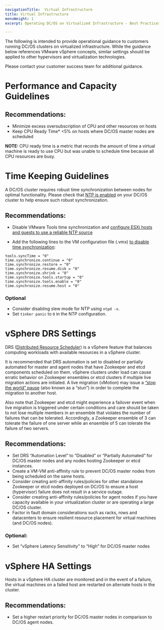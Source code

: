 ```yaml
---
navigationTitle:  Virtual Infrastructure
title: Virtual Infrastructure
menuWeight: 1
excerpt: Operating DC/OS on Virtualized Infrastructure - Best Practices

---
```


The following is intended to provide operational guidance to customers running DC/OS clusters on virtualized infrastructure. While the guidance below references VMware vSphere concepts, similar settings should be applied to other hypervisors and virtualization technologies.

Please contact your customer success team for additional guidance.

# Performance and Capacity Guidelines

## Recommendations:

  - Minimize excess oversubscription of CPU and other resources on hosts
  - Keep CPU Ready Time* <5% on hosts where DC/OS master nodes are scheduled

<p class="message--note"><strong>NOTE: </strong>CPU ready time is a metric that records the amount of time a virtual machine is ready to use CPU but was unable to schedule time because all CPU resources are busy.</p>

# Time Keeping Guidelines

A DC/OS cluster requires robust time synchronization between nodes for optimal functionality. Please check that [NTP is enabled](/mesosphere/dcos/2.1/installing/production/system-requirements/#synchronize-time-for-all-nodes-in-the-cluster) on your DC/OS cluster to help ensure such robust synchronization.

## Recommendations:

  - Disable VMware Tools time synchronization and [configure ESXi hosts and guests to use a reliable NTP source](https://blogs.vmware.com/vsphere/2018/07/timekeeping-within-esxi.html)

  -  Add the following lines to the VM configuration file (.vmx) [to disable time synchronization](https://kb.vmware.com/s/article/1189):

  ```
  tools.syncTime = "0"
  time.synchronize.continue = "0"
  time.synchronize.restore = "0"
  time.synchronize.resume.disk = "0"
  time.synchronize.shrink = "0"
  time.synchronize.tools.startup = "0"
  time.synchronize.tools.enable = "0"
  time.synchronize.resume.host = "0"
  ```

 ### Optional

 - Consider disabling slew mode for NTP using `ntpd -x`.
 - Set `tinker panic` to `0` in the NTP configuration.

# vSphere DRS Settings

DRS ([Distributed Resource Scheduler](https://www.vmware.com/products/vsphere/drs-dpm.html)) is a vSphere feature that balances computing workloads with available resources in a vSphere cluster.

It is recommended that DRS automation is set to disabled or partially automated for master and agent nodes that have Zookeeper and etcd components scheduled on them. vSphere clusters under load can cause erratic behavior on Zookeeper ensembles or etcd clusters if multiple live migration actions are initiated. A live migration (vMotion) may issue a [“stop the world” pause](https://cormachogan.com/2015/04/28/when-and-why-do-we-stun-a-virtual-machine/) (also known as a “stun”) in order to complete the migration to another host.

Also note that Zookeeper and etcd might experience a failover event when live migration is triggered under certain conditions and care should be taken to not lose multiple members in an ensemble that violates the number of failures that can be tolerated. Accordingly, a Zookeeper ensemble of 3 can tolerate the failure of one server while an ensemble of 5 can tolerate the failure of two servers.

## Recommendations:

- Set DRS “Automation Level” to “Disabled” or “Partially Automated” for DC/OS master nodes and any nodes hosting Zookeeper or etcd instances.
- Create a VM-VM anti-affinity rule to prevent DC/OS master nodes from being scheduled on the same hosts.
- Consider creating anti-affinity rules/policies for other standalone Zookeeper or etcd nodes deployed on DC/OS to ensure a host (hypervisor) failure does not result in a service outage.
- Consider creating anti-affinity rules/policies for agent nodes if you have capacity available in your virtualization cluster or are operating a large DC/OS cluster.
- Factor in fault domain considerations such as racks, rows and datacenters to ensure resilient resource placement for virtual machines (and DC/OS nodes).

### Optional:

- Set “vSphere Latency Sensitivity” to “High” for DC/OS master nodes

# vSphere HA Settings

Hosts in a vSphere HA cluster are monitored and in the event of a failure, the virtual machines on a failed host are restarted on alternate hosts in the cluster.

## Recommendations:

- Set a higher restart priority for DC/OS master nodes in comparison to DC/OS agent nodes.
